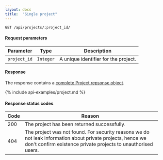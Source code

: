 ```yaml
---
layout: docs
title:  "Single project"
---
```


`````````````````````
GET /api/projects/:project_id/
`````````````````````

#### Request parameters

Parameter         | Type        | Description
------------------|-------------|--------------------------------------
`project_id`      | `Integer`   | A unique identifier for the project.

#### Response

The response contains a [complete Project repsonse object](project-response.html).

{% include api-examples/project.md %}

#### Response status codes

Code  |  Reason
------|-----------------------------------------
 200  |  The project has been returned successfully.
 404  |  The project was not found. For security reasons we do not leak information about private projects, hence we don't confirm existence private projects to unauthorised users.